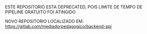 ESTE REPOSITORIO ESTA DEPRECATED, POIS LIMITE DE TEMPO DE PIPELINE GRATUITO FOI ATINGIDO

NOVO REPOSITORIO LOCALIZADO EM: https://gitlab.com/mediadorpedagogico/backend-api
